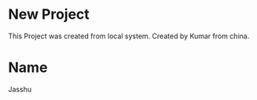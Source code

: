 # New Project
This Project was created from local system.
Created by Kumar from china.
# Name
Jasshu
